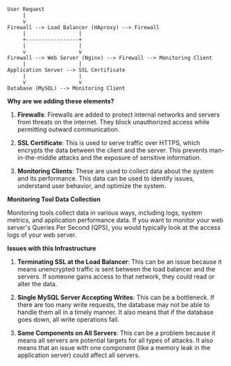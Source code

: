 ```
User Request
     |
     v
Firewall --> Load Balancer (HAproxy) --> Firewall
     |                 |
     +-----------------+
     |                 |
     v                 v
Firewall --> Web Server (Nginx) --> Firewall --> Monitoring Client
     |                 |
Application Server --> SSL Certificate
     |                 |
     v                 v
Database (MySQL) --> Monitoring Client
```

**Why are we adding these elements?**

1. **Firewalls**: Firewalls are added to protect internal networks and servers from threats on the internet. They block unauthorized access while permitting outward communication.

2. **SSL Certificate**: This is used to serve traffic over HTTPS, which encrypts the data between the client and the server. This prevents man-in-the-middle attacks and the exposure of sensitive information.

3. **Monitoring Clients**: These are used to collect data about the system and its performance. This data can be used to identify issues, understand user behavior, and optimize the system.

**Monitoring Tool Data Collection**

Monitoring tools collect data in various ways, including logs, system metrics, and application performance data. If you want to monitor your web server's Queries Per Second (QPS), you would typically look at the access logs of your web server.

**Issues with this Infrastructure**

1. **Terminating SSL at the Load Balancer**: This can be an issue because it means unencrypted traffic is sent between the load balancer and the servers. If someone gains access to that network, they could read or alter the data.

2. **Single MySQL Server Accepting Writes**: This can be a bottleneck. If there are too many write requests, the database may not be able to handle them all in a timely manner. It also means that if the database goes down, all write operations fail.

3. **Same Components on All Servers**: This can be a problem because it means all servers are potential targets for all types of attacks. It also means that an issue with one component (like a memory leak in the application server) could affect all servers.

